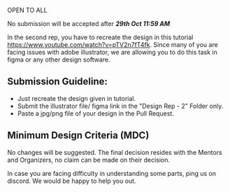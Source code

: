OPEN TO ALL

No submission will be accepted after ***29th Oct 11:59 AM***

In the second rep, you have to recreate the design in this tutorial https://www.youtube.com/watch?v=pTV2n7fT4fk. Since many of you are facing issues with adobe illustrator, we are allowing you to do this task in figma or any other design software.

## **Submission Guideline:**

- Just recreate the design given in tutorial.
- Submit the illustrator file/ figma link in the "Design Rep - 2" Folder only.
- Paste a jpg/png file of your design in the Pull Request.

## **Minimum Design Criteria (MDC)**

No changes will be suggested. The final decision resides with the Mentors and Organizers, no claim can be made on their decision. 

In case you are facing difficulty in understanding some parts, ping us on discord. We would be happy to help you out.